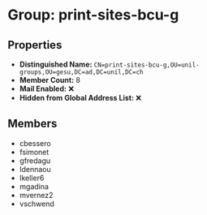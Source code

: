 # Group: print-sites-bcu-g

## Properties

- **Distinguished Name:** `CN=print-sites-bcu-g,OU=unil-groups,OU=gesu,DC=ad,DC=unil,DC=ch`
- **Member Count:** 8
- **Mail Enabled:** ❌
- **Hidden from Global Address List:** ❌

## Members

- cbessero
- fsimonet
- gfredagu
- ldennaou
- lkeller6
- mgadina
- mvernez2
- vschwend
